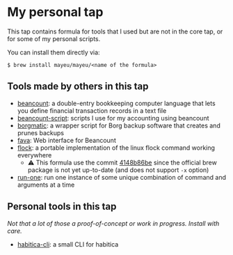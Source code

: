 # My personal tap

This tap contains formula for tools that I used but are not in the core tap,
or for some of my personal scripts.

You can install them directly via:
```
$ brew install mayeu/mayeu/<name of the formula>
```

## Tools made by others in this tap

- [beancount][b]: a double-entry bookkeeping computer language that lets you
  define financial transaction records in a text file
- [beancount-script][bs]: scripts I use for my accounting using beancount
- [borgmatic][bo]: a wrapper script for Borg backup software that creates and
  prunes backups
- [fava][f]: Web interface for Beancount
- [flock][fl]: a portable implementation of the linux flock command working
  everywhere
  - :warning: This formula use the commit
    [4148b86be](https://github.com/discoteq/flock/tree/4148b86be01bbfad45ceef1f835cc12ff395d3c0)
    since the official brew package is not yet up-to-date (and does not support
    `-x` option)
- [run-one][r]: run one instance of some unique combination of command and
  arguments at a time

[b]: http://furius.ca/beancount/
[bs]: https://github.com/Mayeu/beancount-scripts
[bo]: https://torsion.org/borgmatic/
[f]: https://beancount.github.io/fava/
[fl]: https://github.com/discoteq/flock
[r]: https://launchpad.net/run-one

## Personal tools in this tap

*Not that a lot of those a proof-of-concept or work in progress. Install with care.*

- [habitica-cli][h]: a small CLI for habitica

[h]: https://github.com/Mayeu/habitica-cli
